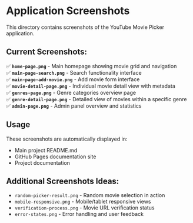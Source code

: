 # Application Screenshots

This directory contains screenshots of the YouTube Movie Picker application.

## Current Screenshots:

✅ **`home-page.png`** - Main homepage showing movie grid and navigation  
✅ **`main-page-search.png`** - Search functionality interface  
✅ **`main-page-add-movie.png`** - Add movie form interface  
✅ **`movie-detail-page.png`** - Individual movie detail view with metadata  
✅ **`genres-page.png`** - Genre categories overview page  
✅ **`genre-detail-page.png`** - Detailed view of movies within a specific genre  
✅ **`admin-page.png`** - Admin panel overview and statistics  

## Usage

These screenshots are automatically displayed in:
- Main project README.md
- GitHub Pages documentation site
- Project documentation

## Additional Screenshots Ideas:

- `random-picker-result.png` - Random movie selection in action
- `mobile-responsive.png` - Mobile/tablet responsive views
- `verification-process.png` - Movie URL verification status
- `error-states.png` - Error handling and user feedback
